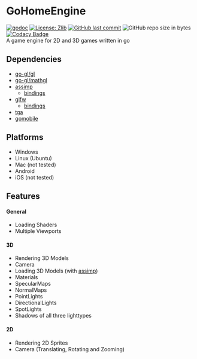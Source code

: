 # GoHomeEngine
[![godoc](https://godoc.org/github.com/PucklaMotzer09/gohomeengine/src/gohome?status.svg)](https://godoc.org/github.com/PucklaMotzer09/gohomeengine/src/gohome)
[![License: Zlib](https://img.shields.io/badge/License-Zlib-green.svg)](https://github.com/PucklaMotzer09/GoHomeEngine/blob/master/LICENSE.md)
[![GitHub last commit](https://img.shields.io/github/last-commit/PucklaMotzer09/GoHomeEngine.svg)](https://github.com/PucklaMotzer09/GoHomeEngine/commits/master)
![GitHub repo size in bytes](https://img.shields.io/github/repo-size/PucklaMotzer09/GoHomeEngine.svg)
[![Codacy Badge](https://api.codacy.com/project/badge/Grade/3a84c5eb27bf48099d9e2322b571fff5)](https://www.codacy.com/app/PucklaMotzer09/GoHomeEngine?utm_source=github.com&amp;utm_medium=referral&amp;utm_content=PucklaMotzer09/GoHomeEngine&amp;utm_campaign=Badge_Grade)
<br>
A game engine for 2D and 3D games written in go

## Dependencies
- [go-gl/gl](https://github.com/go-gl/gl)
- [go-gl/mathgl](https://github.com/go-gl/mathgl)
- [assimp](https://github.com/assimp/assimp)
  - [bindings](https://github.com/raedatoui/assimp)
- [glfw](https://github.com/glfw/glfw)
  - [bindings](https://github.com/go-gl/glfw)
- [tga](https://github.com/blezek/tga)
- [gomobile](https://github.com/golang/mobile)

## Platforms

* Windows
* Linux (Ubuntu)
* Mac (not tested)
* Android
* iOS (not tested) 


## Features

#### General
* Loading Shaders
* Multiple Viewports

#### 3D
* Rendering 3D Models
* Camera
* Loading 3D Models (with [assimp](http://assimp.org/))
* Materials
* SpecularMaps
* NormalMaps
* PointLights
* DirectionalLights
* SpotLights
* Shadows of all three lighttypes

#### 2D
* Rendering 2D Sprites
* Camera (Translating, Rotating and Zooming) 

